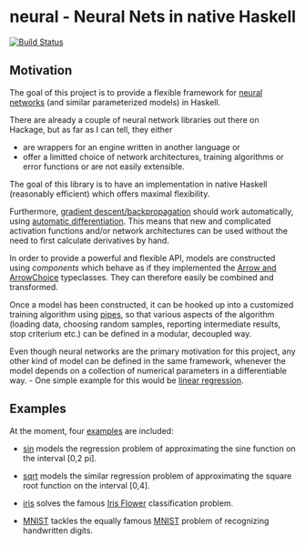 # neural - Neural Nets in native Haskell

[![Build Status](https://travis-ci.org/brunjlar/neural.svg?branch=master)](https://travis-ci.org/brunjlar/neural)

## Motivation

The goal of this project is to provide a flexible framework for 
[neural networks](https://en.wikipedia.org/wiki/Artificial_neural_network) 
(and similar parameterized models) in Haskell.

There are already a couple of neural network libraries out there on Hackage, but as far as I can tell,
they either

- are wrappers for an engine written in another language or
- offer a limitted choice of network architectures, training algorithms or error functions
  or are not easily extensible.

The goal of this library is to have an implementation in native Haskell (reasonably efficient)
which offers maximal flexibility.

Furthermore, [gradient descent/backpropagation](https://en.wikipedia.org/wiki/Backpropagation) should work automatically, using
[automatic differentiation](https://hackage.haskell.org/package/ad-4.3.2/docs/Numeric-AD.html).
This means that new and complicated activation functions and/or network architectures can be used without the need
to first calculate derivatives by hand.

In order to provide a powerful and flexible API, models are constructed using *components* which behave as if they implemented the
[Arrow and ArrowChoice](https://hackage.haskell.org/package/base-4.9.0.0/docs/Control-Arrow.html) typeclasses. 
They can therefore easily be combined and transformed.

Once a model has been constructed, it can be hooked up into a customized training algorithm using [pipes](https://hackage.haskell.org/package/pipes),
so that various aspects of the algorithm (loading data, choosing random samples, reporting intermediate results, stop criterium etc.) can be defined in a modular,
decoupled way.

Even though neural networks are the primary motivation for this project, any other kind of model can be
defined in the same framework, whenever the model depends on a collection of numerical parameters in a differentiable
way. - One simple example for this would be [linear regression](https://en.wikipedia.org/wiki/Linear_regression).

## Examples

At the moment, four [examples](examples) are included:

- [sin](examples/sin) models the regression problem of approximating the sine function on the interval [0,2 pi].

- [sqrt](examples/sqrt) models the similar regression problem of approximating the square root function
on the interval [0,4].

- [iris](examples/iris) solves the famous [Iris Flower](https://en.wikipedia.org/wiki/Iris_flower_data_set) classification problem.

- [MNIST](examples/MNIST) tackles the equally famous [MNIST](https://en.wikipedia.org/wiki/MNIST_database) problem of recognizing handwritten digits.
